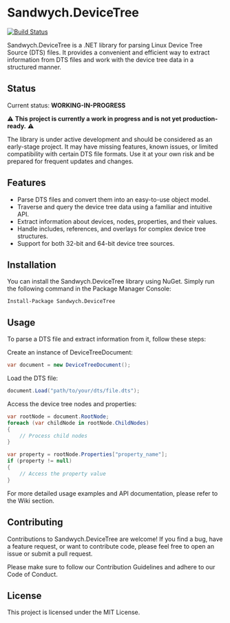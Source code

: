 ﻿# Sandwych.DeviceTree

[![Build Status](https://travis-ci.org/{your_username}/{your_repo}.svg?branch=master)](https://travis-ci.org/{your_username}/{your_repo})

Sandwych.DeviceTree is a .NET library for parsing Linux Device Tree Source (DTS) files. It provides a convenient and efficient way to extract information from DTS files and work with the device tree data in a structured manner.

## Status

Current status: **WORKING-IN-PROGRESS**

⚠️ **This project is currently a work in progress and is not yet production-ready.** ⚠️

The library is under active development and should be considered as an early-stage project.
It may have missing features, known issues, or limited compatibility with certain DTS file formats.
Use it at your own risk and be prepared for frequent updates and changes.


## Features

- Parse DTS files and convert them into an easy-to-use object model.
- Traverse and query the device tree data using a familiar and intuitive API.
- Extract information about devices, nodes, properties, and their values.
- Handle includes, references, and overlays for complex device tree structures.
- Support for both 32-bit and 64-bit device tree sources.

## Installation

You can install the Sandwych.DeviceTree library using NuGet. Simply run the following command in the Package Manager Console:

```shell
Install-Package Sandwych.DeviceTree
```


## Usage

To parse a DTS file and extract information from it, follow these steps:

Create an instance of DeviceTreeDocument:

```csharp
var document = new DeviceTreeDocument();
```

Load the DTS file:

```csharp
document.Load("path/to/your/dts/file.dts");
```

Access the device tree nodes and properties:

```csharp
var rootNode = document.RootNode;
foreach (var childNode in rootNode.ChildNodes)
{
    // Process child nodes
}

var property = rootNode.Properties["property_name"];
if (property != null)
{
    // Access the property value
}
```

For more detailed usage examples and API documentation, please refer to the Wiki section.


## Contributing

Contributions to Sandwych.DeviceTree are welcome! If you find a bug, have a feature request, or want to contribute code, please feel free to open an issue or submit a pull request.

Please make sure to follow our Contribution Guidelines and adhere to our Code of Conduct.

## License
This project is licensed under the MIT License.
